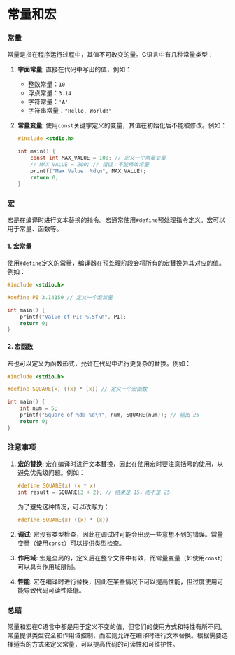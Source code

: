 # 常量和宏


### 常量

常量是指在程序运行过程中，其值不可改变的量。C语言中有几种常量类型：

1. **字面常量**: 直接在代码中写出的值，例如：
   
   - 整数常量：`10`
   - 浮点常量：`3.14`
   - 字符常量：`'A'`
   - 字符串常量：`"Hello, World!"`
2. **常量变量**: 使用`const`关键字定义的变量，其值在初始化后不能被修改。例如：
   
   ```c
   #include <stdio.h>
   
   int main() {
       const int MAX_VALUE = 100; // 定义一个常量变量
       // MAX_VALUE = 200; // 错误：不能修改常量
       printf("Max Value: %d\n", MAX_VALUE);
       return 0;
   }
   ```

### 宏

宏是在编译时进行文本替换的指令。宏通常使用`#define`预处理指令定义。宏可以用于常量、函数等。

#### 1. 宏常量

使用`#define`定义的常量，编译器在预处理阶段会将所有的宏替换为其对应的值。例如：

```c
#include <stdio.h>

#define PI 3.14159 // 定义一个宏常量

int main() {
    printf("Value of PI: %.5f\n", PI);
    return 0;
}
```

#### 2. 宏函数

宏也可以定义为函数形式，允许在代码中进行更复杂的替换。例如：

```c
#include <stdio.h>

#define SQUARE(x) ((x) * (x)) // 定义一个宏函数

int main() {
    int num = 5;
    printf("Square of %d: %d\n", num, SQUARE(num)); // 输出 25
    return 0;
}
```

### 注意事项

1. **宏的替换**: 宏在编译时进行文本替换，因此在使用宏时要注意括号的使用，以避免优先级问题。例如：
   
   ```c
   #define SQUARE(x) (x * x)
   int result = SQUARE(3 + 2); // 结果是 15，而不是 25
   ```
   
   为了避免这种情况，可以改写为：
   
   ```c
   #define SQUARE(x) ((x) * (x))
   ```
2. **调试**: 宏没有类型检查，因此在调试时可能会出现一些意想不到的错误。常量变量（使用`const`）可以提供类型检查。
3. **作用域**: 宏是全局的，定义后在整个文件中有效，而常量变量（如使用`const`）可以具有作用域限制。
4. **性能**: 宏在编译时进行替换，因此在某些情况下可以提高性能，但过度使用可能导致代码可读性降低。

### 总结

常量和宏在C语言中都是用于定义不变的值，但它们的使用方式和特性有所不同。常量提供类型安全和作用域控制，而宏则允许在编译时进行文本替换。根据需要选择适当的方式来定义常量，可以提高代码的可读性和可维护性。
